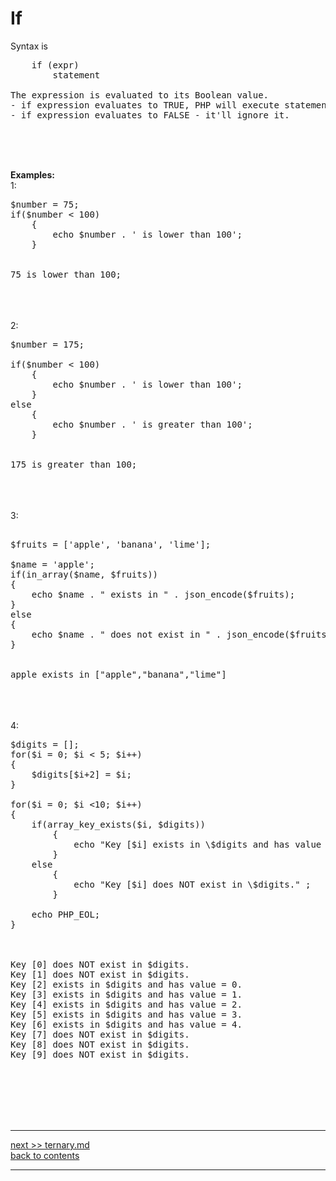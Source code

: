 # If

Syntax is 

<pre>
    if (expr)
        statement

The expression is evaluated to its Boolean value. 
- if expression evaluates to TRUE, PHP will execute statement,
- if expression evaluates to FALSE - it'll ignore it. 
</pre>

&nbsp;   
&nbsp;   
&nbsp;   

**Examples:**  
1:
<pre>
$number = 75;
if($number < 100) 
    { 
        echo $number . ' is lower than 100'; 
    }


75 is lower than 100;
</pre>

&nbsp;   
&nbsp;   
&nbsp;   
2:
<pre>
$number = 175;

if($number < 100) 
    { 
        echo $number . ' is lower than 100'; 
    }
else 
    {
        echo $number . ' is greater than 100';
    }


175 is greater than 100;
</pre>

&nbsp;   
&nbsp;   
&nbsp;   
3:

<pre>

$fruits = ['apple', 'banana', 'lime'];

$name = 'apple';
if(in_array($name, $fruits))
{
    echo $name . " exists in " . json_encode($fruits);
}
else
{
    echo $name . " does not exist in " . json_encode($fruits);
}


apple exists in ["apple","banana","lime"] 
</pre>

&nbsp;   
&nbsp;   
&nbsp;   
4:

<pre>
$digits = [];
for($i = 0; $i < 5; $i++)
{
    $digits[$i+2] = $i;
}

for($i = 0; $i <10; $i++)
{
    if(array_key_exists($i, $digits))
        {
            echo "Key [$i] exists in \$digits and has value = $digits[$i]." ;
        }
    else
        {
            echo "Key [$i] does NOT exist in \$digits." ;
        }
        
    echo PHP_EOL;
}



Key [0] does NOT exist in $digits.
Key [1] does NOT exist in $digits.
Key [2] exists in $digits and has value = 0.
Key [3] exists in $digits and has value = 1.
Key [4] exists in $digits and has value = 2.
Key [5] exists in $digits and has value = 3.
Key [6] exists in $digits and has value = 4.
Key [7] does NOT exist in $digits.
Key [8] does NOT exist in $digits.
Key [9] does NOT exist in $digits.
</pre>

&nbsp;   
&nbsp;   
&nbsp;   
&nbsp;   
&nbsp;   

---
[next >> ternary.md](../../06/docs/ternary.md)   
[back to contents](../../README.md)    

---
